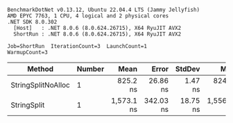 ```

BenchmarkDotNet v0.13.12, Ubuntu 22.04.4 LTS (Jammy Jellyfish)
AMD EPYC 7763, 1 CPU, 4 logical and 2 physical cores
.NET SDK 8.0.302
  [Host]   : .NET 8.0.6 (8.0.624.26715), X64 RyuJIT AVX2
  ShortRun : .NET 8.0.6 (8.0.624.26715), X64 RyuJIT AVX2

Job=ShortRun  IterationCount=3  LaunchCount=1  
WarmupCount=3  

```
| Method             | Number | Mean       | Error     | StdDev   | Min        | Max        | Gen0   | Allocated |
|------------------- |------- |-----------:|----------:|---------:|-----------:|-----------:|-------:|----------:|
| StringSplitNoAlloc | 1      |   825.2 ns |  26.86 ns |  1.47 ns |   824.4 ns |   826.9 ns |      - |         - |
| StringSplit        | 1      | 1,573.1 ns | 342.03 ns | 18.75 ns | 1,556.8 ns | 1,593.6 ns | 0.0381 |    3208 B |
